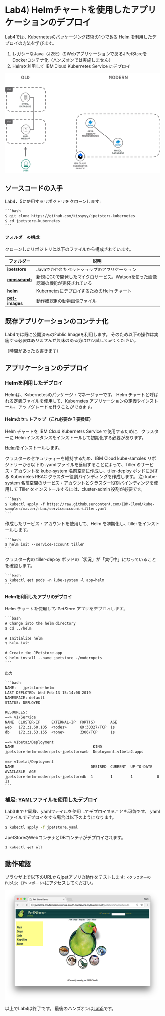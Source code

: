 # Lab4) Helmチャートを使用したアプリケーションのデプロイ

Lab4では、Kubernetesのパッケージング技術の1つである [Helm](https://helm.sh/) を利用したデプロイの方法を学びます。

1. レガシーなJava（J2EE）のWebアプリケーションであるJPetStoreをDockerコンテナ化（ハンズオンでは実施しません）
2. Helmを利用して [IBM Cloud Kubernetes Service](https://www.ibm.com/cloud/container-service) にデプロイ

![](images/jpet-architecture.png)

## ソースコードの入手
Lab4，5に使用するリポジトリをクローンします:

    ```bash
    $ git clone https://github.com/kissyyy/jpetstore-kubernetes
    $ cd jpetstore-kubernetes
    ```

#### フォルダーの構成
クローンしたリポジトリは以下のファイルから構成されています。

| フォルダー | 説明 |
| ---- | ----------- |
|[**jpetstore**](/jpetstore)| Javaでかかれたペットショップのアプリケーション |
|[**mmssearch**](/mmssearch)| 新規にGOで開発したマイクロサービス。Watsonを使った画像認識の機能が実装されている |
|[**helm**](/helm)| KubernetesにデプロイするためのHelm チャート |
|[**pet-images**](/pet-images)| 動作確認用の動物画像ファイル |

## 既存アプリケーションのコンテナ化
Lab4では既に公開済みのPublic Imageを利用します。
そのため以下の操作は実施する必要はありませんが興味のある方はぜひ試してみてください。

（時間があったら書きます）

## アプリケーションのデプロイ

### Helmを利用したデプロイ
Helmは、Kubernetesのパッケージ・マネージャーです。 Helm チャートと呼ばれる定義ファイルを使用して、Kubernetes アプリケーションの定義やインストール、アップグレードを行うことができます。

#### Helmのセットアップ（これ必要か？要検証）
Helm チャートを IBM Cloud Kubernetes Service で使用するために、クラスターに Helm インスタンスをインストールして初期化する必要があります。

[Helm](https://docs.helm.sh/using_helm/#installing-helm)をインストールします。

クラスターのセキュリティーを維持するため、IBM Cloud kube-samples リポジトリーから以下の .yaml ファイルを適用することによって、Tiller のサービス・アカウントを kube-system 名前空間に作成し、tiller-deploy ポッドに対する Kubernetes RBAC クラスター役割バインディングを作成します。 注: kube-system 名前空間のサービス・アカウントとクラスター役割バインディングを使用して Tiller をインストールするには、cluster-admin 役割が必要です。

    ```bash
    $ kubectl apply -f https://raw.githubusercontent.com/IBM-Cloud/kube-samples/master/rbac/serviceaccount-tiller.yaml
    ```

作成したサービス・アカウントを使用して、Helm を初期化し、tiller をインストールします。

    ```bash
    $ helm init --service-account tiller
    ```

クラスター内の tiller-deploy ポッドの「状況」が「実行中」になっていることを確認します。

    ```bash
    $ kubectl get pods -n kube-system -l app=helm
    ```

#### Helmを利用したアプリのデプロイ

Helm チャートを使用してJPetStore アプリをデプロイします。

    ```bash
    # Change into the helm directory
    $ cd ../helm

    # Initialize helm
    $ helm init

    # Create the JPetstore app
    $ helm install --name jpetstore ./modernpets
    ```

    出力

    ```bash
    NAME:   jpetstore-helm
    LAST DEPLOYED: Wed Feb 13 15:14:08 2019
    NAMESPACE: default
    STATUS: DEPLOYED

    RESOURCES:
    ==> v1/Service
    NAME  CLUSTER-IP     EXTERNAL-IP  PORT(S)       AGE
    web   172.21.60.105  <nodes>      80:30327/TCP  1s
    db    172.21.53.155  <none>       3306/TCP      1s

    ==> v1beta2/Deployment
    NAME                                    KIND
    jpetstore-helm-modernpets-jpetstoreweb  Deployment.v1beta2.apps

    ==> v1beta1/Deployment
    NAME                                   DESIRED  CURRENT  UP-TO-DATE  AVAILABLE  AGE
    jpetstore-helm-modernpets-jpetstoredb  1        1        1           0          1s
    ```

### 補足: YAMLファイルを使用したデプロイ

Lab3までと同様、yamlファイルを使用してデプロイすることも可能です。
yamlファイルでデプロイをする場合は以下のようになります。

```bash
$ kubectl apply -f jpetstore.yaml
```

JpetStoreのWebコンテナとDBコンテナがデプロイされます。

```bash
$ kubectl get all
```

## 動作確認

ブラウザ上で以下のURLからjpetアプリの動作をテストします:
`<クラスターのPublic IP>:<ポート>`にアクセスしてください。

   ![](images/petstore.png)

以上でLab4は終了です。
最後のハンズオンは[Lab5](../Lab5/README.md)です。
